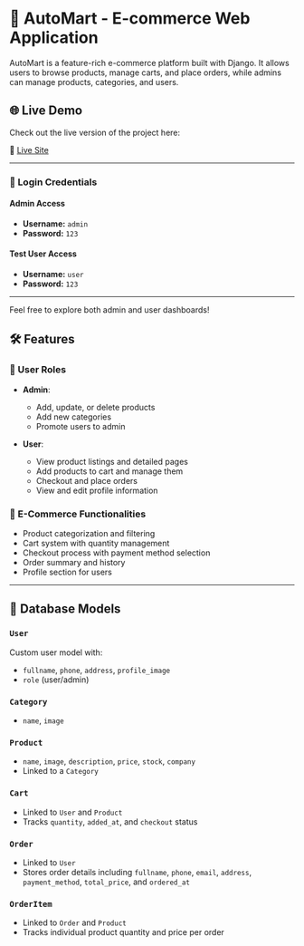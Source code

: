 # 🚗 AutoMart - E-commerce Web Application

AutoMart is a feature-rich e-commerce platform built with Django. It allows users to browse products, manage carts, and place orders, while admins can manage products, categories, and users.



## 🌐 Live Demo

Check out the live version of the project here:

🔗 [Live Site](https://hasibul06.pythonanywhere.com/)

---

### 🔐 Login Credentials

#### Admin Access
- **Username:** `admin`
- **Password:** `123`

#### Test User Access
- **Username:** `user`
- **Password:** `123`

---

Feel free to explore both admin and user dashboards!



## 🛠 Features

### 👥 User Roles
- **Admin**:
  - Add, update, or delete products
  - Add new categories
  - Promote users to admin

- **User**:
  - View product listings and detailed pages
  - Add products to cart and manage them
  - Checkout and place orders
  - View and edit profile information

### 🛒 E-Commerce Functionalities
- Product categorization and filtering
- Cart system with quantity management
- Checkout process with payment method selection
- Order summary and history
- Profile section for users

---

## 🧱 Database Models

### `User`
Custom user model with:
- `fullname`, `phone`, `address`, `profile_image`
- `role` (user/admin)

### `Category`
- `name`, `image`

### `Product`
- `name`, `image`, `description`, `price`, `stock`, `company`
- Linked to a `Category`

### `Cart`
- Linked to `User` and `Product`
- Tracks `quantity`, `added_at`, and `checkout` status

### `Order`
- Linked to `User`
- Stores order details including `fullname`, `phone`, `email`, `address`, `payment_method`, `total_price`, and `ordered_at`

### `OrderItem`
- Linked to `Order` and `Product`
- Tracks individual product quantity and price per order

